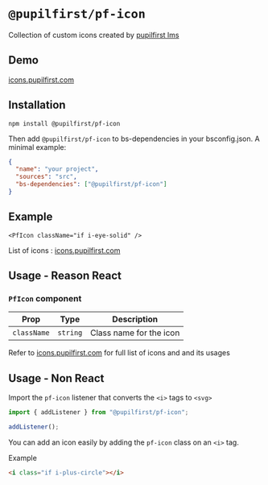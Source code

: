 # `@pupilfirst/pf-icon`

Collection of custom icons created by [pupilfirst lms](https://www.pupilfirst.com/)

## Demo

[icons.pupilfirst.com](http://icons.pupilfirst.com/)

## Installation

```
npm install @pupilfirst/pf-icon
```

Then add `@pupilfirst/pf-icon` to bs-dependencies in your bsconfig.json. A minimal example:

```json
{
  "name": "your project",
  "sources": "src",
  "bs-dependencies": ["@pupilfirst/pf-icon"]
}
```

## Example

```reason
<PfIcon className="if i-eye-solid" />
```

List of icons : [icons.pupilfirst.com](http://icons.pupilfirst.com/)

## Usage - Reason React

### `PfIcon` component

| Prop        | Type     | Description             |
| ----------- | -------- | ----------------------- |
| `className` | `string` | Class name for the icon |

Refer to [icons.pupilfirst.com](http://icons.pupilfirst.com/) for full list of icons and and its usages

## Usage - Non React

Import the `pf-icon` listener that converts the `<i>` tags to `<svg>`

```js
import { addListener } from "@pupilfirst/pf-icon";

addListener();
```

You can add an icon easily by adding the `pf-icon` class on an `<i>` tag.

Example

```html
<i class="if i-plus-circle"></i>
```
